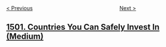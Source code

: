 <!--|This file generated by command(leetcode description); DO NOT EDIT.    |-->
<!--+----------------------------------------------------------------------+-->
<!--|@author    openset <openset.wang@gmail.com>                           |-->
<!--|@link      https://github.com/openset                                 |-->
<!--|@home      https://github.com/openset/leetcode                        |-->
<!--+----------------------------------------------------------------------+-->

[< Previous](../design-a-file-sharing-system "Design a File Sharing System")
　　　　　　　　　　　　　　　　
[Next >](../can-make-arithmetic-progression-from-sequence "Can Make Arithmetic Progression From Sequence")

## [1501. Countries You Can Safely Invest In (Medium)](https://leetcode.com/problems/countries-you-can-safely-invest-in "")


